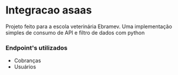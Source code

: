 # Integracao asaas
Projeto feito para a escola veterinária Ebramev. Uma implementação simples de consumo de API e filtro de dados com python
### Endpoint's utilizados
- Cobranças
- Usuários
